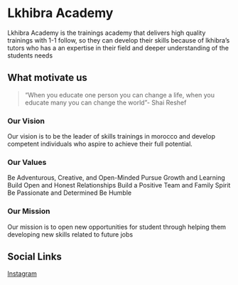 # Lkhibra Academy
Lkhibra Academy is the trainings academy that delivers high quality trainings with 1-1 follow, so they can develop their skills because of lkhibra’s tutors who has a an expertise in their field and deeper understanding of the students needs

## What motivate us
> “When you educate one person you can change a life, when you educate many you can change the world”- Shai Reshef

### Our Vision
Our vision is to be the leader of skills trainings in morocco and develop competent individuals who aspire to achieve their full potential.
### Our Values
Be Adventurous, Creative, and Open-Minded Pursue Growth and Learning Build Open and Honest Relationships Build a Positive Team and Family Spirit Be Passionate and Determined Be Humble
### Our Mission
Our mission is to open new opportunities for student through helping them developing new skills related to future jobs
## Social Links
[Instagram](https://www.instagram.com/lkhibra.ma/)